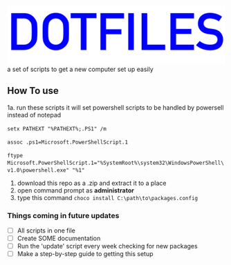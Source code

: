 ![](jhbdvb.png)
a set of scripts to get a new computer set up easily

## How To use
1a. run these scripts it will set powershell scripts to be handled by powersell instead of notepad

`setx PATHEXT "%PATHEXT%;.PS1" /m`

 `assoc .ps1=Microsoft.PowerShellScript.1`
 
 `ftype Microsoft.PowerShellScript.1="%SystemRoot%\system32\WindowsPowerShell\v1.0\powershell.exe" "%1"`
 
1. download this repo as a .zip and extract it to a place
2. open command prompt as **administrator**
3. type this command `choco install C:\path\to\packages.config`

### Things coming in future updates
- [ ] All scripts in one file
- [ ] Create SOME documentation
- [ ] Run the 'update' script every week checking for new packages
- [ ] Make a step-by-step guide to getting this setup
